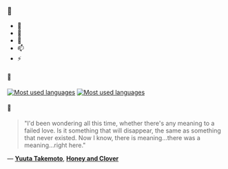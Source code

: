 ### 👋

- 🔭
- 🌱
- 💬
- 📫
- ⚡

#### 🧏

[![Most used languages](https://github-readme-stats-aynah.vercel.app/api/top-langs/?username=aynh&theme=solarized-dark&langs_count=6&layout=compact&hide_title=true)](https://github.com/anuraghazra/github-readme-stats#gh-dark-mode-only)
[![Most used languages](https://github-readme-stats-aynah.vercel.app/api/top-langs/?username=aynh&theme=solarized-light&langs_count=6&layout=compact&hide_title=true)](https://github.com/anuraghazra/github-readme-stats#gh-light-mode-only)

#### 💬

> "I'd been wondering all this time, whether there's any meaning to a failed love. Is it something that will disappear, the same as something that never existed. Now I know, there is meaning...there was a meaning...right here."

&mdash; [**Yuuta Takemoto**](https://myanimelist.net/character.php?q=Yuuta%20Takemoto&cat=character), [**Honey and Clover**](https://myanimelist.net/search/all?q=Honey%20and%20Clover&cat=all)

